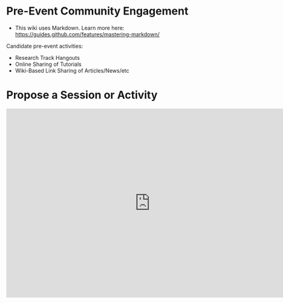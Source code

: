 # Pre-Event Community Engagement

* This wiki uses Markdown.  Learn more here: https://guides.github.com/features/mastering-markdown/

Candidate pre-event activities: 
* Research Track Hangouts
* Online Sharing of Tutorials 
* Wiki-Based Link Sharing of Articles/News/etc

# Propose a Session or Activity

<iframe src="https://docs.google.com/forms/d/e/1FAIpQLSct_5ijwbxUGCMS4GcYFPV6kJ7p7_s-hDe4QUVsIyYIbuD7hg/viewform?embedded=true" width="760" height="500" frameborder="0" marginheight="0" marginwidth="0">Loading...</iframe>
